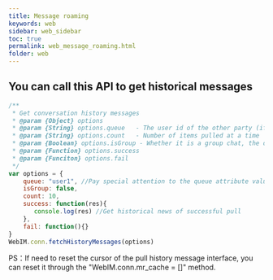 ```yaml
---
title: Message roaming
keywords: web
sidebar: web_sidebar
toc: true
permalink: web_message_roaming.html
folder: web
---
```


## You can call this API to get historical messages


``` javascript
/**
 * Get conversation history messages
 * @param {Object} options
 * @param {String} options.queue   - The user id of the other party (if the user id contains uppercase letters, please change to lowercase letters)/group id/chat room id
 * @param {String} options.count   - Number of items pulled at a time
 * @param {Boolean} options.isGroup - Whether it is a group chat, the default is false
 * @param {Function} options.success
 * @param {Funciton} options.fail
 */
var options = {
    queue: "user1", //Pay special attention to the queue attribute value mixed with uppercase and lowercase letters, and pure uppercase letters, which will cause the pull roaming to be an empty array, so pay attention to replace the attribute value to pure lowercase
    isGroup: false,
    count: 10,
    success: function(res){
       console.log(res) //Get historical news of successful pull
    },
    fail: function(){}
}
WebIM.conn.fetchHistoryMessages(options)
```

PS：If need to reset the cursor of the pull history message interface, you can reset it through the "WebIM.conn.mr_cache = \[\]" method.
